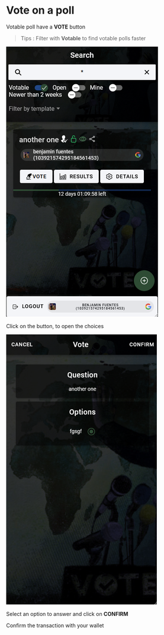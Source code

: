 # Vote on a poll

Votable poll have a **VOTE** button

> Tips : Filter with **Votable** to find votable polls faster

![vote](./images/vote.png)

Click on the button, to open the choices

![voting](./images/voting.png)

Select an option to answer and click on **CONFIRM**

Confirm the transaction with your wallet
